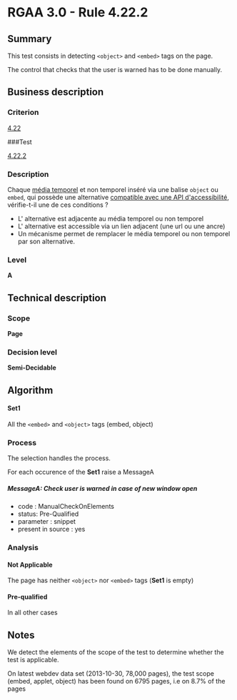 # RGAA 3.0 -  Rule 4.22.2

## Summary

This test consists in detecting `<object>` and `<embed>` tags on the page.

The control that checks that the user is warned has to be done manually.

## Business description

### Criterion

[4.22](http://references.modernisation.gouv.fr/referentiel-technique-0#crit-4-22)

###Test

[4.22.2](http://references.modernisation.gouv.fr/referentiel-technique-0#test-4-22-2)

### Description

Chaque <a href="http://references.modernisation.gouv.fr/referentiel-technique-0#mMediaTemp">m&eacute;dia temporel</a> et non temporel ins&eacute;r&eacute; via une balise `object` ou `embed`, qui poss&egrave;de une alternative <a href="http://references.modernisation.gouv.fr/referentiel-technique-0#mCompAccess">compatible avec une API d'accessibilit&eacute;</a>, v&eacute;rifie-t-il une de ces conditions ? 
 
 * L' alternative est adjacente au m&eacute;dia temporel ou non temporel 
 * L' alternative est accessible via un lien adjacent (une url ou une ancre) 
 * Un m&eacute;canisme permet de remplacer le m&eacute;dia temporel ou non temporel par son alternative. 


### Level

**A**

## Technical description

### Scope

**Page**

### Decision level

**Semi-Decidable**

## Algorithm

#### Set1

All the `<embed>` and `<object>` tags (embed, object)

### Process

The selection handles the process.

For each occurence of the **Set1** raise a MessageA

##### MessageA: Check user is warned in case of new window open

-   code : ManualCheckOnElements
-   status: Pre-Qualified
-   parameter : snippet
-   present in source : yes

### Analysis

#### Not Applicable

The page has neither `<object>` nor `<embed>` tags (**Set1** is empty)

#### Pre-qualified

In all other cases

## Notes

We detect the elements of the scope of the test to determine whether the
test is applicable.

On latest webdev data set (2013-10-30, 78,000 pages), the test scope
(embed, applet, object) has been found on 6795 pages, i.e on 8.7% of the
pages

